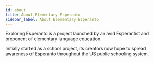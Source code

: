 ```yaml
---
id: about
title: About Elementary Esperanto
sidebar_label: About Elementary Esperanto
---
```


Exploring Esperanto is a project launched by an avid Esperantist and proponent of elementary language education.

Initially started as a school project, its creators now hope to spread awareness of Esperanto throughout the US public schooling system.